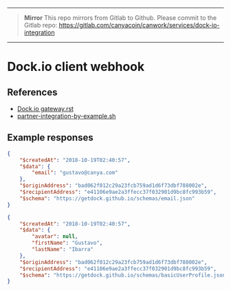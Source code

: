 ****

> **Mirror**
> This repo mirrors from Gitlab to Github. Please commit to the Gitlab repo:
> https://gitlab.com/canyacoin/canwork/services/dock-io-integration

****


# Dock.io client webhook

## References

- [Dock.io gateway.rst](https://github.com/getdock/public-docs/blob/master/gateway.rst)
- [partner-integration-by-example.sh](https://github.com/getdock/public-docs/blob/master/partner-integration-by-example.sh)

## Example responses


```json
{
    "$createdAt": "2018-10-19T02:40:57",
    "$data": {
        "email": "gustavo@canya.com"
    },
    "$originAddress": "bad062f012c29a23fcb759ad1d6f73dbf788002e",
    "$recipientAddress": "e41106e9ae2a3ffecc37f032901d9bc8fc993b59",
    "$schema": "https://getdock.github.io/schemas/email.json"
}
```

```json
{
    "$createdAt": "2018-10-19T02:40:57",
    "$data": {
        "avatar": null,
        "firstName": "Gustavo",
        "lastName": "Ibarra"
    },
    "$originAddress": "bad062f012c29a23fcb759ad1d6f73dbf788002e",
    "$recipientAddress": "e41106e9ae2a3ffecc37f032901d9bc8fc993b59",
    "$schema": "https://getdock.github.io/schemas/basicUserProfile.json"
}
```